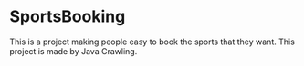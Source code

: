 # SportsBooking
This is a project making people easy to book the sports that they want. This project is made by Java Crawling.
